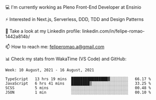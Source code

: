 💻 I'm currently working as Pleno Front-End Developer at Ensinio

⚡ Interested in Next.js, Serverless, DDD, TDD and Design Patterns

👥 Take a look at my LinkedIn profile: linkedin.com/in/felipe-romao-1442a814b/

📫 How to reach me: feliperomao.a@gmail.com

📊 Check my stats from WakaTime (VS Code) and GitHub:

<!--START_SECTION:waka-->
```text
Week: 10 August, 2021 - 16 August, 2021

TypeScript   13 hrs 19 mins  ████████████████▓░░░░░░░░   66.17 % 
JavaScript   6 hrs 41 mins   ████████▒░░░░░░░░░░░░░░░░   33.25 % 
SCSS         5 mins          ░░░░░░░░░░░░░░░░░░░░░░░░░   00.48 % 
JSON         1 min           ░░░░░░░░░░░░░░░░░░░░░░░░░   00.10 % 
```
<!--END_SECTION:waka-->
